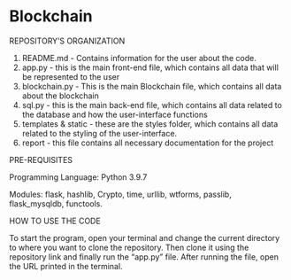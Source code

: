 # Blockchain

REPOSITORY’S ORGANIZATION

1.	README.md - Contains information for the user about the code.
2.	app.py - this is the main front-end file, which contains all data that will be represented to the user
4.	blockchain.py - This is the main Blockchain file, which contains all data about the blockchain
6.	sql.py - this is the main back-end file, which contains all data related to the database and how the user-interface functions
5.	templates & static - these are the styles folder, which contains all data related to the styling of the user-interface.
6.	report - this file contains all necessary documentation for the project

PRE-REQUISITES

Programming Language: Python 3.9.7

Modules: flask, hashlib, Crypto, time, urllib, wtforms, passlib, flask_mysqldb, functools.

HOW TO USE THE CODE

To start the program, open your terminal and change the current directory to where you want to clone the repository. Then clone it using the repository link and finally run the “app.py” file. After running the file, open the URL printed in the terminal.
 
